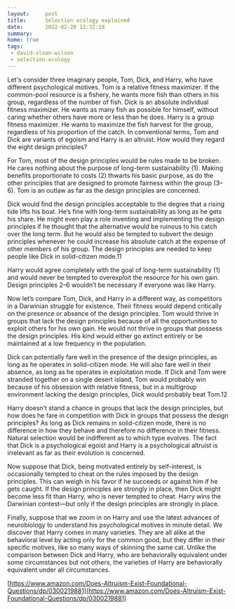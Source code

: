 ```yaml
---
layout:     post
title:      Selection ecology explained
date:       2022-02-20 12:32:18
summary:    
home: true
tags:
 - david-sloan-wilson
 - selection-ecology
---
```


Let's consider three imaginary people, Tom, Dick, and Harry, who have different psychological motives. Tom is a relative fitness maximizer. If the common-pool resource is a fishery, he wants more fish than others in his group, regardless of the number of fish. Dick is an absolute individual fitness maximizer. He wants as many fish as possible for himself, without caring whether others have more or less than he does. Harry is a group fitness maximizer. He wants to maximize the fish harvest for the group, regardless of his proportion of the catch. In conventional terms, Tom and Dick are variants of egoism and Harry is an altruist. How would they regard the eight design principles?

For Tom, most of the design principles would be rules made to be broken. He cares nothing about the purpose of long-term sustainability (1). Making benefits proportionate to costs (2) thwarts his basic purpose, as do the other principles that are designed to promote fairness within the group (3–6). Tom is an outlaw as far as the design principles are concerned.

Dick would find the design principles acceptable to the degree that a rising tide lifts his boat. He’s fine with long-term sustainability as long as he gets his share. He might even play a role inventing and implementing the design principles if he thought that the alternative would be ruinous to his catch over the long term. But he would also be tempted to subvert the design principles whenever he could increase his absolute catch at the expense of other members of his group. The design principles are needed to keep people like Dick in solid-citizen mode.11

Harry would agree completely with the goal of long-term sustainability (1) and would never be tempted to overexploit the resource for his own gain. Design principles 2–6 wouldn’t be necessary if everyone was like Harry.

Now let’s compare Tom, Dick, and Harry in a different way, as competitors in a Darwinian struggle for existence. Their fitness would depend critically on the presence or absence of the design principles. Tom would thrive in groups that lack the design principles because of all the opportunities to exploit others for his own gain. He would not thrive in groups that possess the design principles. His kind would either go extinct entirely or be maintained at a low frequency in the population.

Dick can potentially fare well in the presence of the design principles, as long as he operates in solid-citizen mode. He will also fare well in their absence, as long as he operates in exploitation mode. If Dick and Tom were stranded together on a single desert island, Tom would probably win because of his obsession with relative fitness, but in a multigroup environment lacking the design principles, Dick would probably beat Tom.12

Harry doesn’t stand a chance in groups that lack the design principles, but how does he fare in competition with Dick in groups that possess the design principles? As long as Dick remains in solid-citizen mode, there is no difference in how they behave and therefore no difference in their fitness. Natural selection would be indifferent as to which type evolves. The fact that Dick is a psychological egoist and Harry is a psychological altruist is irrelevant as far as their evolution is concerned.

Now suppose that Dick, being motivated entirely by self-interest, is occasionally tempted to cheat on the rules imposed by the design principles. This can weigh in his favor if he succeeds or against him if he gets caught. If the design principles are strongly in place, then Dick might become less fit than Harry, who is never tempted to cheat. Harry wins the Darwinian contest—but only if the design principles are strongly in place.

Finally, suppose that we zoom in on Harry and use the latest advances of neurobiology to understand his psychological motives in minute detail. We discover that Harry comes in many varieties. They are all alike at the behavioral level by acting only for the common good, but they differ in their specific motives, like so many ways of skinning the same cat. Unlike the comparison between Dick and Harry, who are behaviorally equivalent under some circumstances but not others, the varieties of Harry are behaviorally equivalent under all circumstances.

[https://www.amazon.com/Does-Altruism-Exist-Foundational-Questions/dp/0300219881](https://www.amazon.com/Does-Altruism-Exist-Foundational-Questions/dp/0300219881)